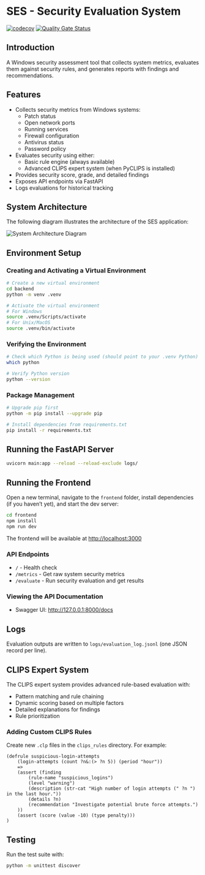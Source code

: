 # SES - Security Evaluation System

[![codecov](https://codecov.io/gh/ajbarea/ses/graph/badge.svg?token=3PfdAPHO7K)](https://codecov.io/gh/ajbarea/ses) [![Quality Gate Status](https://sonarcloud.io/api/project_badges/measure?project=ajbarea_ses&metric=alert_status)](https://sonarcloud.io/summary/new_code?id=ajbarea_ses)

## Introduction

A Windows security assessment tool that collects system metrics, evaluates them against security rules, and generates reports with findings and recommendations.

## Features

- Collects security metrics from Windows systems:
  - Patch status
  - Open network ports
  - Running services
  - Firewall configuration
  - Antivirus status
  - Password policy
- Evaluates security using either:
  - Basic rule engine (always available)
  - Advanced CLIPS expert system (when PyCLIPS is installed)
- Provides security score, grade, and detailed findings
- Exposes API endpoints via FastAPI
- Logs evaluations for historical tracking

## System Architecture

The following diagram illustrates the architecture of the SES application:

![System Architecture Diagram](https://www.mermaidchart.com/raw/0e79dd72-8d03-4177-8504-0c572454a15d?theme=light&version=v0.1&format=svg)

## Environment Setup

### Creating and Activating a Virtual Environment

```bash
# Create a new virtual environment
cd backend
python -m venv .venv

# Activate the virtual environment
# For Windows
source .venv/Scripts/activate
# For Unix/MacOS
source .venv/bin/activate
```

### Verifying the Environment

```bash
# Check which Python is being used (should point to your .venv Python)
which python

# Verify Python version
python --version
```

### Package Management

```bash
# Upgrade pip first
python -m pip install --upgrade pip

# Install dependencies from requirements.txt
pip install -r requirements.txt
```

## Running the FastAPI Server

```bash
uvicorn main:app --reload --reload-exclude logs/
```

## Running the Frontend

Open a new terminal, navigate to the `frontend` folder, install dependencies (if you haven’t yet), and start the dev server:

```bash
cd frontend
npm install
npm run dev
```

The frontend will be available at <http://localhost:3000>

### API Endpoints

- `/` - Health check
- `/metrics` - Get raw system security metrics
- `/evaluate` - Run security evaluation and get results

### Viewing the API Documentation

- Swagger UI: <http://127.0.0.1:8000/docs>

## Logs

Evaluation outputs are written to `logs/evaluation_log.jsonl` (one JSON record per line).

## CLIPS Expert System

The CLIPS expert system provides advanced rule-based evaluation with:

- Pattern matching and rule chaining
- Dynamic scoring based on multiple factors
- Detailed explanations for findings
- Rule prioritization

### Adding Custom CLIPS Rules

Create new `.clp` files in the `clips_rules` directory. For example:

```clips
(defrule suspicious-login-attempts
    (login-attempts (count ?n&:(> ?n 5)) (period "hour"))
    =>
    (assert (finding
        (rule-name "suspicious_logins")
        (level "warning")
        (description (str-cat "High number of login attempts (" ?n ") in the last hour."))
        (details ?n)
        (recommendation "Investigate potential brute force attempts.")
    ))
    (assert (score (value -10) (type penalty)))
)
```

## Testing

Run the test suite with:

```bash
python -m unittest discover
```
